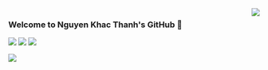 <a href="#">
  <img align="right" src="https://github-readme-stats.vercel.app/api?username=magiskboy&show_icons=true&hide_border=true&icon_color=586069&title_color=a0a9af">
</a>

### Welcome to Nguyen Khac Thanh's GitHub 👋

![](https://img.shields.io/badge/-Linux-e8a83a?style=flat-square&logo=Linux&logoColor=fff)
![](https://img.shields.io/badge/-Python-0a74c4?style=flat-square&logo=Python&logoColor=fff)
![](https://img.shields.io/badge/-Javascript-e5cd0c?style=flat-square&logo=Javascript&logoColor=fff)


<a href="#">
  <img src="https://github-readme-stats.vercel.app/api/top-langs/?username=magiskboy&langs_count=10&&hide_border=true&title_color=a0a9af&layout=compact&hide=jupyter%20notebook,matlab,css">
</a>


